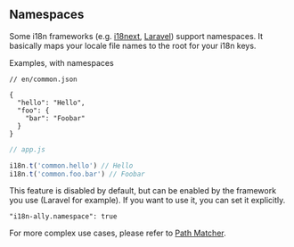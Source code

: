 ## Namespaces

Some i18n frameworks (e.g. [i18next](https://www.i18next.com/principles/namespaces), [Laravel](https://laravel.com/docs/5.6/localization)) support namespaces. It basically maps your locale file names to the root for your i18n keys.

Examples, with namespaces

```jsonc
// en/common.json

{
  "hello": "Hello",
  "foo": {
    "bar": "Foobar"
  }
}
```

```js
// app.js

i18n.t('common.hello') // Hello
i18n.t('common.foo.bar') // Foobar
```

This feature is disabled by default, but can be enabled by the framework you use (Laravel for example). If you want to use it, you can set it explicitly.

```jsonc
"i18n-ally.namespace": true
```

For more complex use cases, please refer to [Path Matcher](./path_matcher.md).
